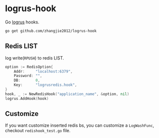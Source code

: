 # logrus-hook

Go [logrus](https://github.com/sirupsen/logrus) hooks.

```bash
go get github.com/zhangjie2012/logrus-hook
```

## Redis LIST

log write(`RPUSH`) to redis LIST.

```go
option := RedisOption{
    Addr:     "localhost:6379",
    Password: "",
    DB:       0,
    Key:      "logrusredis.hook",
}
hook, _ := NewRedisHook("application_name", &option, nil)
logrus.AddHook(hook)
```

## Customize

If you want customize inserted redis bs, you can customize a `LogWashFunc`, checkout `redishook_test.go` file.
